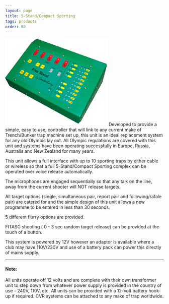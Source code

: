 ```yaml
---
layout: page
title: 5-Stand/Compact Sporting 
tags: products
order: 80
---
```


![5-Stand Front Panel][1] Developed to provide a simple, easy to use, controller that will link to any current make of Trench/Bunker trap machine set up, this unit is an ideal replacement system for any old Olympic lay out. All Olympic regulations are covered with this unit and systems have been operating successfully in Europe, Russia, Australia and New Zealand for many years.

This unit allows a full interface with up to 10 sporting traps by either cable or wireless so that a full 5-Stand/Compact Sporting complex can be operated over voice release automatically.

The microphones are engaged sequentially so that any talk on the line, away from the current shooter will NOT release targets. 

All target options (single, simultaneous pair, report pair and following/rafale pair) are catered for and the simple design of this unit allows a new programme to be entered in less than 30 seconds.

5 different flurry options are provided.

FITASC shooting ( 0 - 3 sec random target release) can be provided at the touch of a button.

This system is powered by 12V however an adaptor is available where a club may have 110V/230V and use of a battery pack can power this directly of mains supply.

---

#### Note:
All units operate off 12 volts and are complete with their own transformer unit to step down from whatever power supply is provided in the country of use - 240V, 110V, etc. All units can be provided with a 12-volt battery hook-up if required. CVR systems can be attached to any make of trap worldwide.

[1]: images/product_5stand_2.gif